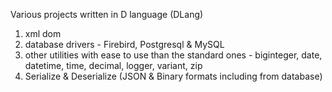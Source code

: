 Various projects written in D language (DLang)
1. xml dom
2. database drivers - Firebird, Postgresql & MySQL
3. other utilities with ease to use than the standard ones - biginteger, date, datetime, time, decimal, logger, variant, zip
4. Serialize & Deserialize (JSON & Binary formats including from database)
